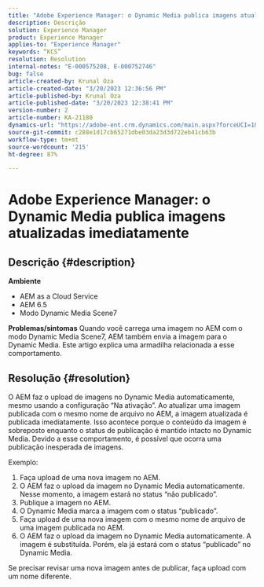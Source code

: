 ```yaml
---
title: "Adobe Experience Manager: o Dynamic Media publica imagens atualizadas imediatamente"
description: Descrição
solution: Experience Manager
product: Experience Manager
applies-to: "Experience Manager"
keywords: “KCS”
resolution: Resolution
internal-notes: "E-000575208, E-000752746"
bug: false
article-created-by: Krunal Oza
article-created-date: "3/20/2023 12:36:56 PM"
article-published-by: Krunal Oza
article-published-date: "3/20/2023 12:38:41 PM"
version-number: 2
article-number: KA-21180
dynamics-url: "https://adobe-ent.crm.dynamics.com/main.aspx?forceUCI=1&pagetype=entityrecord&etn=knowledgearticle&id=db67d6e5-1bc7-ed11-b597-6045bd006239"
source-git-commit: c288e1d17cb65271dbe03da23d3d722eb41cb63b
workflow-type: tm+mt
source-wordcount: '215'
ht-degree: 87%

---
```


# Adobe Experience Manager: o Dynamic Media publica imagens atualizadas imediatamente

## Descrição {#description}

<b>Ambiente</b>
- AEM as a Cloud Service
- AEM 6.5
- Modo Dynamic Media Scene7



<b>Problemas/sintomas</b>
Quando você carrega uma imagem no AEM com o modo Dynamic Media Scene7, AEM também envia a imagem para o Dynamic Media.
Este artigo explica uma armadilha relacionada a esse comportamento.


## Resolução {#resolution}


O AEM faz o upload de imagens no Dynamic Media automaticamente, mesmo usando a configuração “Na ativação”. Ao atualizar uma imagem publicada com o mesmo nome de arquivo no AEM, a imagem atualizada é publicada imediatamente.
Isso acontece porque o conteúdo da imagem é sobreposto enquanto o status de publicação é mantido intacto no Dynamic Media.
Devido a esse comportamento, é possível que ocorra uma publicação inesperada de imagens.

Exemplo:
1. Faça upload de uma nova imagem no AEM.
2. O AEM faz o upload da imagem no Dynamic Media automaticamente. Nesse momento, a imagem estará no status “não publicado”.
3. Publique a imagem no AEM.
4. O Dynamic Media marca a imagem com o status “publicado”.
5. Faça upload de uma nova imagem com o mesmo nome de arquivo de uma imagem publicada no AEM.
6. O AEM faz o upload da imagem no Dynamic Media automaticamente. A imagem é substituída. Porém, ela já estará com o status “publicado” no Dynamic Media.

Se precisar revisar uma nova imagem antes de publicar, faça upload com um nome diferente.
